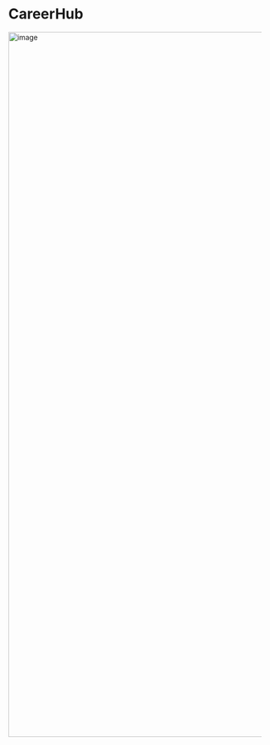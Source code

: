 # CareerHub


<img width="1402" alt="image" src="https://github.com/user-attachments/assets/b599bee1-6aec-4f00-851c-f2ade3a32d6f" />

